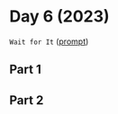 # Day 6 (2023)

`Wait for It` ([prompt](https://adventofcode.com/2023/day/6))

## Part 1




## Part 2


